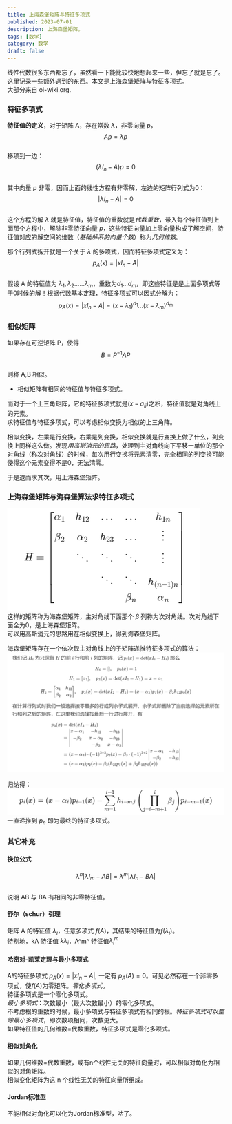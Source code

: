 ```yaml
---
title: 上海森堡矩阵与特征多项式
published: 2023-07-01
description: 上海森堡矩阵。
tags: [数学]
category: 数学
draft: false
---
```


线性代数很多东西都忘了，虽然看一下能比较快地想起来一些，但忘了就是忘了。这里记录一些额外遇到的东西。本文是上海森堡矩阵与特征多项式。  
大部分来自 oi-wiki.org.    
### 特征多项式  
**特征值的定义**，对于矩阵 A，存在常数 $\lambda$，非零向量 $p$，  
$$ Ap = \lambda p $$  
移项到一边：  
$$ (\lambda I_n - A)p=0 $$  
其中向量 $p$ 非零，因而上面的线性方程有非零解，左边的矩阵行列式为0：  
$$ |\lambda I_n - A|=0 $$  
这个方程的解 $\lambda$ 就是特征值，特征值的重数就是*代数重数*，带入每个特征值到上面那个方程中，解除非零特征向量 $p$，这些特征向量加上零向量构成了解空间，特征值对应的解空间的维数（*基础解系的向量个数*）称为*几何维数*。  
  
那个行列式拆开就是一个关于 $\lambda$ 的多项式，因而特征多项式定义为：  
$$ p_A(x)=|xI_n - A| $$  
假设 A 的特征值为 $\lambda_1, \lambda_2......\lambda_m$，重数为$d_1...d_m$，即这些特征是是上面多项式等于0时候的解！根据代数基本定理，特征多项式可以因式分解为：  
$$ p_A(x)=|xI_n - A| = (x-\lambda_1)^{d_1}...(x-\lambda_m)^{d_m} $$  
  
### 相似矩阵  
如果存在可逆矩阵 P，使得  
$$ B = P^{-1}AP $$  
则称 A,B 相似。  
  
+ 相似矩阵有相同的特征值与特征多项式。  
  
而对于一个上三角矩阵，它的特征多项式就是$(x-a_{ii})$之积，特征值就是对角线上的元素。  
求特征值与特征多项式，可以考虑相似变换为相似的上三角阵。  
  
相似变换，左乘是行变换，右乘是列变换，相似变换就是行变换上做了什么，列变换上同样这么做。发现*用高斯消元的思路*，处理到主对角线向下平移一单位的那个对角线（称次对角线）的时候，每次用行变换将元素清零，完全相同的列变换可能使得这个元素变得不是0，无法清零。  
  
于是退而求其次，用上海森堡矩阵。  
  
### 上海森堡矩阵与海森堡算法求特征多项式  
![cbfc36330df71490822b8e4f4efca9db.png](../_resources/cbfc36330df71490822b8e4f4efca9db.png)  
这样的矩阵称为海森堡矩阵，主对角线下面那个 $\beta$ 列称为次对角线。次对角线下面全为0，是上海森堡矩阵。  
可以用高斯消元的思路用在相似变换上，得到海森堡矩阵。  
  
海森堡矩阵存在一个依次取主对角线上的子矩阵递推特征多项式的算法：  
![a023cdf9ed39b783a7e1b21b907b551c.png](../_resources/a023cdf9ed39b783a7e1b21b907b551c.png)  
  
归纳得：  
![37fed38f00cc24114a7fa92f214fbec3.png](../_resources/37fed38f00cc24114a7fa92f214fbec3.png)  
一直递推到 $p_n$ 即为最终的特征多项式。  
  
### 其它补充  
#### 换位公式  
$$ \lambda^n|\lambda I_m-AB|=\lambda^m|\lambda I_n-BA| $$  
说明 AB 与 BA 有相同的非零特征值。  
  
#### 舒尔（schur）引理  
矩阵 A 的特征值 $\lambda_i$，任意多项式 $f(A)$，其结果的特征值为$f(\lambda_i)$。  
特别地，kA 特征值 $k\lambda_i$，A^m^ 特征值$\lambda_i^m$  
  
#### 哈密对-凯莱定理与最小多项式  
A的特征多项式 $p_A(x)=|xI_n-A|$, 一定有 $p_A(A)=0$。可见必然存在一个非零多项式，使$f(A)$为零矩阵。*零化多项式*。  
特征多项式是一个零化多项式。  
*最小多项式*：次数最小（最大次数最小）的零化多项式。  
不考虑根的重数的时候，最小多项式与特征多项式有相同的根。*特征多项式可以整除最小多项式*，即次数项相同，次数更大。  
如果特征值的几何维数=代数重数，特征多项式是零化多项式。  
  
#### 相似对角化  
如果几何维数=代数重数，或有n个线性无关的特征向量时，可以相似对角化为相似的对角矩阵。  
相似变化矩阵为这 n 个线性无关的特征向量所组成。  
  
#### Jordan标准型  
不能相似对角化可以化为Jordan标准型，咕了。  
